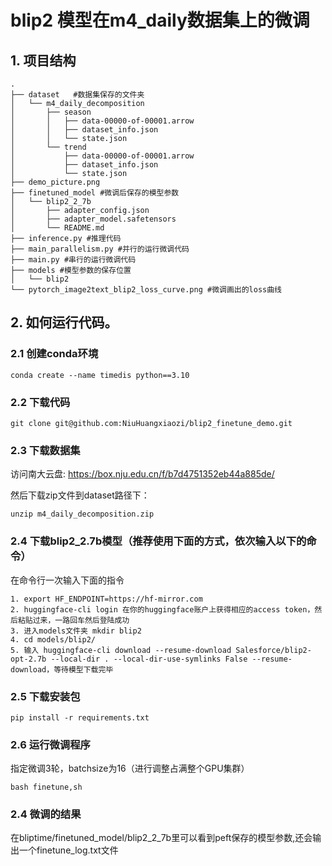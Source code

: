 <!--
 * @Author: riverman nanjing.com
 * @Date: 2025-04-04 00:51:26
 * @LastEditors: riverman nanjing.com
 * @LastEditTime: 2025-04-04 10:52:06
 * @FilePath: /wsj/bliptime/blip2_finetune_demo/README.md
 * @Description: 这是默认设置,请设置`customMade`, 打开koroFileHeader查看配置 进行设置: https://github.com/OBKoro1/koro1FileHeader/wiki/%E9%85%8D%E7%BD%AE
-->
# blip2 模型在m4_daily数据集上的微调



## 1. 项目结构
```
.
├── dataset   #数据集保存的文件夹
│   └── m4_daily_decomposition
│       ├── season
│       │   ├── data-00000-of-00001.arrow
│       │   ├── dataset_info.json
│       │   └── state.json
│       └── trend
│           ├── data-00000-of-00001.arrow
│           ├── dataset_info.json
│           └── state.json
├── demo_picture.png 
├── finetuned_model #微调后保存的模型参数
│   └── blip2_2_7b
│       ├── adapter_config.json
│       ├── adapter_model.safetensors
│       └── README.md
├── inference.py #推理代码
├── main_parallelism.py #并行的运行微调代码
├── main.py #串行的运行微调代码
├── models #模型参数的保存位置
│   └── blip2
└── pytorch_image2text_blip2_loss_curve.png #微调画出的loss曲线
```

## 2. 如何运行代码。
### 2.1 创建conda环境
```
conda create --name timedis python==3.10
```

### 2.2 下载代码
```
git clone git@github.com:NiuHuangxiaozi/blip2_finetune_demo.git
```
### 2.3 下载数据集
访问南大云盘: https://box.nju.edu.cn/f/b7d4751352eb44a885de/

然后下载zip文件到dataset路径下：
```
unzip m4_daily_decomposition.zip
```
### 2.4 下载blip2_2.7b模型（推荐使用下面的方式，依次输入以下的命令）
在命令行一次输入下面的指令
```
1. export HF_ENDPOINT=https://hf-mirror.com
2. huggingface-cli login 在你的huggingface账户上获得相应的access token，然后粘贴过来，一路回车然后登陆成功
3. 进入models文件夹 mkdir blip2
4. cd models/blip2/
5. 输入 huggingface-cli download --resume-download Salesforce/blip2-opt-2.7b --local-dir . --local-dir-use-symlinks False --resume-download，等待模型下载完毕

```
### 2.5 下载安装包
```
pip install -r requirements.txt 
```
### 2.6 运行微调程序
指定微调3轮，batchsize为16（进行调整占满整个GPU集群）
```
bash finetune,sh
```
### 2.4 微调的结果
在bliptime/finetuned_model/blip2_2_7b里可以看到peft保存的模型参数,还会输出一个finetune_log.txt文件

